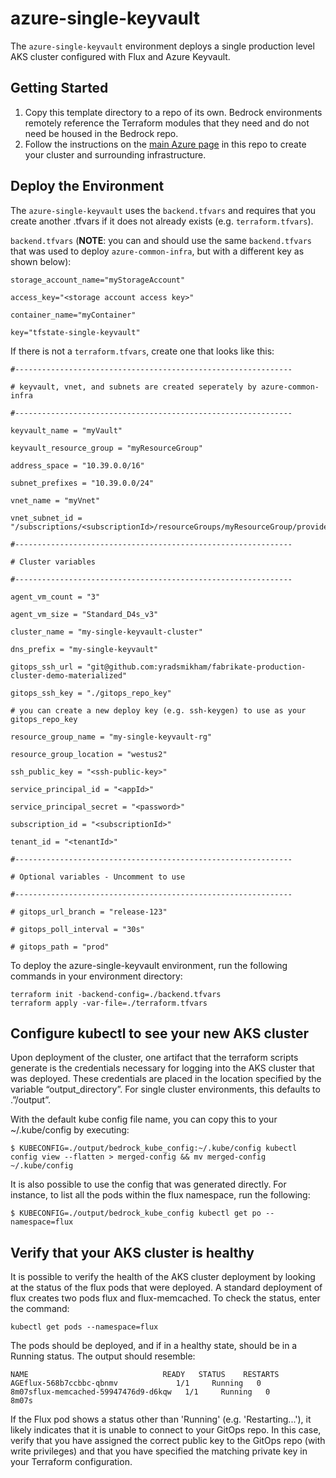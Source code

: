 # azure-single-keyvault

The `azure-single-keyvault` environment deploys a single production level AKS cluster configured with Flux and Azure Keyvault.

## Getting Started

1. Copy this template directory to a repo of its own. Bedrock environments remotely reference the Terraform modules that they need and do not need be housed in the Bedrock repo.
2. Follow the instructions on the [main Azure page](../../azure) in this repo to create your cluster and surrounding infrastructure.

## Deploy the Environment

The `azure-single-keyvault` uses the `backend.tfvars` and requires that you create another .tfvars if it does not already exists (e.g. `terraform.tfvars`).

`backend.tfvars` (**NOTE**: you can and should use the same `backend.tfvars` that was used to deploy `azure-common-infra`, but with a different key as shown below):

```
storage_account_name="myStorageAccount"

access_key="<storage account access key>"

container_name="myContainer"

key="tfstate-single-keyvault"
```

If there is not a `terraform.tfvars`, create one that looks like this:

```
#--------------------------------------------------------------

# keyvault, vnet, and subnets are created seperately by azure-common-infra

#--------------------------------------------------------------

keyvault_name = "myVault"

keyvault_resource_group = "myResourceGroup"

address_space = "10.39.0.0/16"

subnet_prefixes = "10.39.0.0/24"

vnet_name = "myVnet"

vnet_subnet_id = "/subscriptions/<subscriptionId>/resourceGroups/myResourceGroup/providers/Microsoft.Network/virtualNetworks/myVnet/subnets/mySubnet"

#--------------------------------------------------------------

# Cluster variables

#--------------------------------------------------------------

agent_vm_count = "3"

agent_vm_size = "Standard_D4s_v3"

cluster_name = "my-single-keyvault-cluster"

dns_prefix = "my-single-keyvault"

gitops_ssh_url = "git@github.com:yradsmikham/fabrikate-production-cluster-demo-materialized"

gitops_ssh_key = "./gitops_repo_key"

# you can create a new deploy key (e.g. ssh-keygen) to use as your gitops_repo_key

resource_group_name = "my-single-keyvault-rg"

resource_group_location = "westus2"

ssh_public_key = "<ssh-public-key>"

service_principal_id = "<appId>"

service_principal_secret = "<password>"

subscription_id = "<subscriptionId>"

tenant_id = "<tenantId>"

#--------------------------------------------------------------

# Optional variables - Uncomment to use

#--------------------------------------------------------------

# gitops_url_branch = "release-123"

# gitops_poll_interval = "30s"

# gitops_path = "prod"
```

To deploy the azure-single-keyvault environment, run the following commands in your environment directory:

```
terraform init -backend-config=./backend.tfvars
terraform apply -var-file=./terraform.tfvars
```

## Configure kubectl to see your new AKS cluster

Upon deployment of the cluster, one artifact that the terraform scripts generate is the credentials necessary for logging into the AKS cluster that was deployed. These credentials are placed in the location specified by the variable “output_directory”. For single cluster environments, this defaults to .”/output”.

With the default kube config file name, you can copy this to your ~/.kube/config by executing:

`$ KUBECONFIG=./output/bedrock_kube_config:~/.kube/config kubectl config view --flatten > merged-config && mv merged-config ~/.kube/config`

It is also possible to use the config that was generated directly. For instance, to list all the pods within the flux namespace, run the following:

`$ KUBECONFIG=./output/bedrock_kube_config kubectl get po --namespace=flux`

## Verify that your AKS cluster is healthy

It is possible to verify the health of the AKS cluster deployment by looking at the status of the flux pods that were deployed. A standard deployment of flux creates two pods flux and flux-memcached. To check the status, enter the command:

```
kubectl get pods --namespace=flux
```

The pods should be deployed, and if in a healthy state, should be in a Running status. The output should resemble:

```
NAME                              READY   STATUS    RESTARTS   AGEflux-568b7ccbbc-qbnmv             1/1     Running   0          8m07sflux-memcached-59947476d9-d6kqw   1/1     Running   0          8m07s
```

If the Flux pod shows a status other than 'Running' (e.g. 'Restarting...'), it likely indicates that it is unable to connect to your GitOps repo. In this case, verify that you have assigned the correct public key to the GitOps repo (with write privileges) and that you have specified the matching private key in your Terraform configuration.
